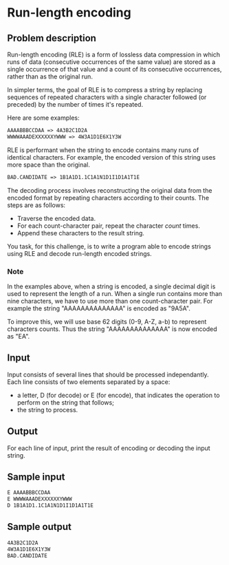 # Run-length encoding

## Problem description

Run-length encoding (RLE) is a form of lossless data compression in which runs
of data (consecutive occurrences of the same value) are stored as a single
occurrence of that value and a count of its consecutive occurrences,
rather than as the original run.

In simpler terms, the goal of RLE is to compress a string by replacing
sequences of repeated characters with a single character followed (or preceded)
by the number of times it's repeated.

Here are some examples:

```txt
AAAABBBCCDAA => 4A3B2C1D2A
WWWWAAADEXXXXXXYWWW => 4W3A1D1E6X1Y3W
```

RLE is performant when the string to encode contains many runs of identical
characters. For example, the encoded version of this string uses more space
than the original.

```txt
BAD.CANDIDATE => 1B1A1D1.1C1A1N1D1I1D1A1T1E
```

The decoding process involves reconstructing the original data from the encoded
format by repeating characters according to their counts. The steps are as
follows:

- Traverse the encoded data.
- For each count-character pair, repeat the character $count$ times.
- Append these characters to the result string.

You task, for this challenge, is to write a program able to encode strings
using RLE and decode run-length encoded strings.

### Note

In the examples above, when a string is encoded, a single decimal digit is used
to represent the length of a run. When a single run contains more than nine
characters, we have to use more than one count-character pair. For example the
string "AAAAAAAAAAAAAA" is encoded as "9A5A".

To improve this, we will use base 62 digits (0-9, A-Z, a-b) to represent
characters counts. Thus the string "AAAAAAAAAAAAAA" is now encoded as "EA".

## Input

Input consists of several lines that should be processed independantly. Each
line consists of two elements separated by a space:

- a letter, D (for decode) or E (for encode), that indicates the operation
  to perform on the string that follows;
- the string to process.

## Output

For each line of input, print the result of encoding or decoding the input string.

## Sample input

```txt
E AAAABBBCCDAA
E WWWWAAADEXXXXXXYWWW
D 1B1A1D1.1C1A1N1D1I1D1A1T1E
```

## Sample output

```txt
4A3B2C1D2A
4W3A1D1E6X1Y3W
BAD.CANDIDATE
```

